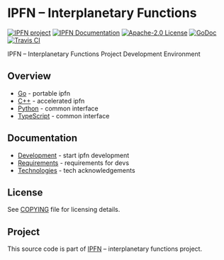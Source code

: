 # IPFN – Interplanetary Functions

[![IPFN project][badge-ipfn]][org-ipfn]
[![IPFN Documentation][badge-docs]][docs]
[![Apache-2.0 License][badge-copying]][COPYING]
[![GoDoc][badge-godoc]][godoc-ipfn]
[![Travis CI][badge-ci]][ci]

IPFN – Interplanetary Functions Project Development Environment

## Overview

* [Go][go-ipfn] - portable ipfn
* [C++][cpp-ipfn] - accelerated ipfn
* [Python][py-ipfn] - common interface
* [TypeScript][js-ipfn] - common interface

## Documentation

* [Development](./docs/dev.md) - start ipfn development
* [Requirements](./docs/reqs.md) - requirements for devs
* [Technologies](./docs/tech.md) - tech acknowledgements

## License

See [COPYING][COPYING] file for licensing details.

## Project

This source code is part of [IPFN](https://github.com/ipfn) – interplanetary functions project.

[ci]: https://travis-ci.org/ipfn/ipfn
[docs]: https://docs.ipfn.io/
[badge-ci]: https://travis-ci.org/ipfn/ipfn.svg?branch=master
[badge-copying]: https://img.shields.io/badge/license-see%20COPYING.txt-blue.svg?style=flat-square
[badge-ipfn]: https://img.shields.io/badge/project-IPFN-blue.svg?style=flat-square
[badge-docs]: https://img.shields.io/badge/documentation-IPFN-blue.svg?style=flat-square
[badge-godoc]: https://godoc.org/github.com/ipfn/ipfn/src/go?status.svg
[godoc-ipfn]: https://godoc.org/github.com/ipfn/ipfn/src/go
[org-ipfn]: https://github.com/ipfn
[COPYING]: https://github.com/ipfn/ipfn/blob/master/COPYING.txt
[go-ipfn]: https://github.com/ipfn/ipfn/tree/master/src/go
[js-ipfn]: https://github.com/ipfn/ipfn/tree/master/src/js
[py-ipfn]: https://github.com/ipfn/ipfn/tree/master/src/python
[cpp-ipfn]: https://github.com/ipfn/ipfn/tree/master/src
